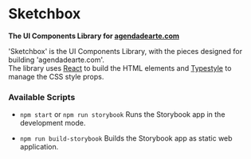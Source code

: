 # Sketchbox
**The UI Components Library for [agendadearte.com](https://www.agendadearte.com/)**

'Sketchbox' is the UI Components Library, with the pieces designed for building 'agendadearte.com'.  
The library uses [React](https://reactjs.org/) to build the HTML elements and [Typestyle](https://typestyle.github.io/) to manage the CSS style props.

### Available Scripts

- `npm start` or `npm run storybook`
  Runs the Storybook app in the development mode.

- `npm run build-storybook`
  Builds the Storybook app as static web application.

